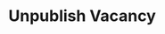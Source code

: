 # Unpublish Vacancy

<api-endpoint openapi-path="../openapi.json" endpoint="/vacancy/{vacancy_id}/unpublish" method="get"/>
